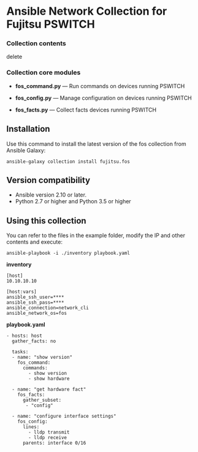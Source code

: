 # Ansible Network Collection for Fujitsu PSWITCH


### Collection contents

delete

### Collection core modules

- **fos_command.py** — Run commands on devices running PSWITCH

- **fos_config.py** — Manage configuration on devices running PSWITCH

- **fos_facts.py** — Collect facts devices running PSWITCH


## Installation

Use this command to install the latest version of the fos collection from Ansible Galaxy:

    ansible-galaxy collection install fujitsu.fos


## Version compatibility

* Ansible version 2.10 or later.
* Python 2.7 or higher and Python 3.5 or higher


## Using this collection

You can refer to the files in the example folder, modify the IP and other contents and execute:

```
ansible-playbook -i ./inventory playbook.yaml
```

**inventory**

```
[host]
10.10.10.10

[host:vars]
ansible_ssh_user=****
ansible_ssh_pass=****
ansible_connection=network_cli
ansible_network_os=fos
```

**playbook.yaml**

```
- hosts: host
  gather_facts: no

  tasks:
  - name: "show version"
    fos_command:
      commands:
        - show version
        - show hardware

  - name: "get hardware fact"
    fos_facts:
      gather_subset:
       - "config"

  - name: "configure interface settings"
    fos_config:
      lines:
        - lldp transmit
        - lldp receive
      parents: interface 0/16
```



